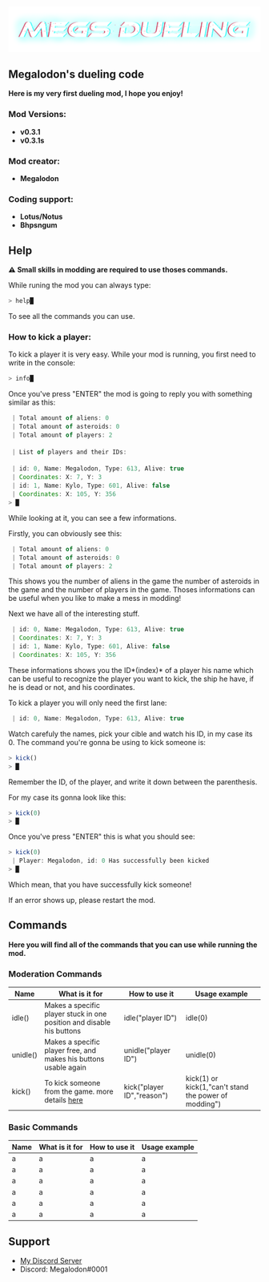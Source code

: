 <div align="center">
  <br />
  <p>
    <a href="https://github.com/TheGreatMegalodon/Megalodon-s-dueling-code/"><img src="https://github.com/TheGreatMegalodon/Dueling-Component/blob/main/Megs_Dueling_Images_readme/Photo_MegsDueling.png" width="900" alt="Megalodon-s-dueling-code" /></a>
  </p>
</div>

## Megalodon's dueling code
**Here is my very first dueling mod, I hope you enjoy!**

### Mod Versions: 
* **v0.3.1**
* **v0.3.1s**

### Mod creator: 
* **Megalodon**

### Coding support:
* **Lotus/Notus**
* **Bhpsngum**

## Help

**⚠️ Small skills in modding are required to use thoses commands.**

While runing the mod you can always type:
```js
> help█
```
To see all the commands you can use.

### How to kick a player:
To kick a player it is very easy. While your mod is running, you first need to write in the console:
```js
> info█
```
Once you've press "ENTER" the mod is going to reply you with something similar as this:
```js
 | Total amount of aliens: 0
 | Total amount of asteroids: 0
 | Total amount of players: 2
 
 | List of players and their IDs:
  
 | id: 0, Name: Megalodon, Type: 613, Alive: true
 | Coordinates: X: 7, Y: 3
 | id: 1, Name: Kylo, Type: 601, Alive: false
 | Coordinates: X: 105, Y: 356
> █
```
While looking at it, you can see a few informations.

Firstly, you can obviously see this:

```js
 | Total amount of aliens: 0
 | Total amount of asteroids: 0
 | Total amount of players: 2
```

This shows you the number of aliens in the game the number of asteroids in the game and the number of players in the game.
Thoses informations can be useful when you like to make a mess in modding!

Next we have all of the interesting stuff.

```js
 | id: 0, Name: Megalodon, Type: 613, Alive: true
 | Coordinates: X: 7, Y: 3
 | id: 1, Name: Kylo, Type: 601, Alive: false
 | Coordinates: X: 105, Y: 356
```

These informations shows you the ID*(index)* of a player his name which can be useful to recognize the player you want to kick, the ship he have, if he is dead or not, and his coordinates.

To kick a player you will only need the first lane:

```js
 | id: 0, Name: Megalodon, Type: 613, Alive: true
```

Watch carefuly the names, pick your cible and watch his ID, in my case its 0.
The command you're gonna be using to kick someone is:

```js
> kick()
> █
```

Remember the ID, of the player, and write it down between the parenthesis.

For my case its gonna look like this:

```js
> kick(0)
> █
```

Once you've press "ENTER" this is what you should see:

```js
> kick(0)
 | Player: Megalodon, id: 0 Has successfully been kicked
> █
```

Which mean, that you have successfully kick someone!

If an error shows up, please restart the mod.

## Commands
**Here you will find all of the commands that you can use while running the mod.**

### Moderation Commands

| **Name** | **What is it for** | **How to use it** | **Usage example** |
| - | - | - | - |
| idle() | Makes a specific player stuck in one position and disable his buttons | idle("player ID") | idle(0) |
| unidle() | Makes a specific player free, and makes his buttons usable again | unidle("player ID") | unidle(0) |
| kick() | To kick someone from the game. more details [here](https://github.com/TheGreatMegalodon/Megalodon-s-dueling-code/blob/main/README.md#how-to-kick-a-player) | kick("player ID","reason") | kick(1) or kick(1,"can't stand the power of modding") |

### Basic Commands

| **Name** | **What is it for** | **How to use it** | **Usage example** |
| - | - | - | - |
| a | a | a | a |
| a | a | a | a |
| a | a | a | a |
| a | a | a | a |
| a | a | a | a |
| a | a | a | a |

## Support
* [My Discord Server](https://discord.gg/KXvCq4N)
* Discord: Megalodon#0001
